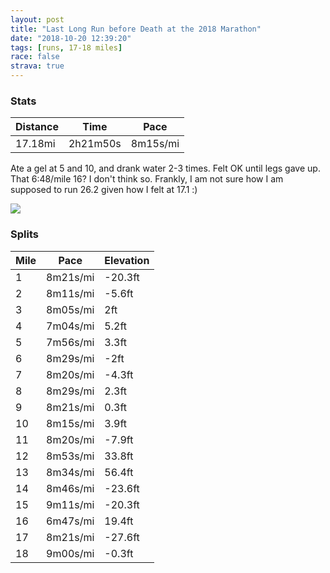 ```yaml
---
layout: post
title: "Last Long Run before Death at the 2018 Marathon"
date: "2018-10-20 12:39:20"
tags: [runs, 17-18 miles]
race: false
strava: true
---
```


### Stats

| Distance | Time | Pace |
|----------|------|------|
|17.18mi|2h21m50s|8m15s/mi|

Ate a gel at 5 and 10, and drank water 2-3 times. Felt OK until legs gave up. That 6:48/mile 16? I don't think so. Frankly, I am not sure how I am supposed to run 26.2 given how I felt at 17.1 :)



<img src='https://maps.googleapis.com/maps/api/staticmap?maptype=roadmap&path=enc:o~rwFn{pbMIaCbD_KwDuEbNs^u@yBhTyNty@vInr@lTzDxFXzC_@xz@tChG`@lGoBbBdDrP^zMdF~EjCbHWnCtBbGh@jJpJ`IjCdIbMdRo@vGjAnBW`G_DFf@r@oC~GuDB{BzGMjIwAj@_BdGsAR_GmGmDdCcMmAcFmB}@_EaE}A{EhG}CkBwTaAh@gSiS_Ei}@sIwn@iAgOaGae@{GwFxDsNNiKaDgs@ge@wFyKaSwOqx@o[mCcGeb@mSsh@g\f@}CyHmE`NtDCcKvC_Er@qIdD{EnM{a@|MdGtBKtBgDxMjOtMTrCtHdLdF`NzOrEnAvGmJVuFgMmKsA}FvByBtOQq@_Ed@pBjThDVzApJ~C`@jBxCWfDdLfIA~ZzVfIlDrAhDtAa@hKnJzj@~[&key=AIzaSyC1MId7bFpkLXNAaYhBSTb8jLyiSqzbDtM&size=800x800&markers=color:yellow|label:S|40.73464,-73.98344&markers=color:green|label:F|40.74191000000001,-73.98898'>

### Splits

| Mile | Pace | Elevation |
|------|------|-----------|
|1|8m21s/mi|-20.3ft|
|2|8m11s/mi|-5.6ft|
|3|8m05s/mi|2ft|
|4|7m04s/mi|5.2ft|
|5|7m56s/mi|3.3ft|
|6|8m29s/mi|-2ft|
|7|8m20s/mi|-4.3ft|
|8|8m29s/mi|2.3ft|
|9|8m21s/mi|0.3ft|
|10|8m15s/mi|3.9ft|
|11|8m20s/mi|-7.9ft|
|12|8m53s/mi|33.8ft|
|13|8m34s/mi|56.4ft|
|14|8m46s/mi|-23.6ft|
|15|9m11s/mi|-20.3ft|
|16|6m47s/mi|19.4ft|
|17|8m21s/mi|-27.6ft|
|18|9m00s/mi|-0.3ft|
